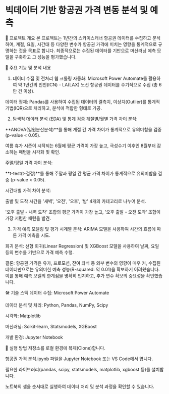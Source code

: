 # 빅데이터 기반 항공권 가격 변동 분석 및 예측
📖 프로젝트 개요
  본 프로젝트는 1년간의 스카이스캐너 항공권 데이터를 수집하고 분석하여, 계절, 요일, 시간대 등 다양한 변수가 항공권 가격에 미치는 영향을 통계적으로 규명하는 것을 목표로 합니다. 최종적으로는 수집된 데이터를 기반으로 머신러닝 예측 모델을 구축하고 그 성능을 평가했습니다.

🚀 주요 기능 및 분석 내용
1. 데이터 수집 및 전처리
웹 크롤링 자동화: Microsoft Power Automate를 활용하여 약 1년간의 인천(ICN) - LA(LAX) 노선 항공권 데이터를 주기적으로 수집 (총 6만 건 이상).

데이터 정제: Pandas를 사용하여 수집된 데이터의 결측치, 이상치(Outlier)를 통계적 기법(IQR)으로 처리하고, 분석에 적합한 형태로 가공.

2. 탐색적 데이터 분석 (EDA) 및 통계 검증
계절별/월별 가격 차이 분석:

**ANOVA(일원분산분석)**를 통해 계절 간 가격 차이가 통계적으로 유의미함을 검증 (p-value < 0.05).

여름 휴가 시즌이 시작되는 6월에 평균 가격이 가장 높고, 극성수기 이후인 8월부터 감소하는 패턴을 시각화 및 확인.

주말/평일 가격 차이 분석:

**t-test(t-검정)**를 통해 주말과 평일 간 평균 가격 차이가 통계적으로 유의미함을 검증 (p-value < 0.05).

시간대별 가격 차이 분석:

출발 및 도착 시간을 '새벽', '오전', '오후', '밤' 4개의 카테고리로 나누어 분석.

'오후 출발 - 새벽 도착' 조합의 평균 가격이 가장 높고, '오후 출발 - 오전 도착' 조합이 가장 저렴한 패턴을 발견.

3. 가격 예측 모델링 및 평가
시계열 분석: ARIMA 모델을 사용하여 시간의 흐름에 따른 가격 예측을 시도.

회귀 분석: 선형 회귀(Linear Regression) 및 XGBoost 모델을 사용하여 날짜, 요일 등의 변수를 기반으로 가격 예측 수행.

결론: 항공권 가격은 유가, 프로모션, 잔여 좌석 등 외부 변수의 영향이 매우 커, 수집된 데이터만으로는 유의미한 예측 성능(R-squared: 약 0.01)을 확보하기 어려웠습니다. 이를 통해 예측 모델의 한계점을 명확히 인지하고, 추가 변수 확보의 중요성을 확인했습니다.

🛠️ 기술 스택
데이터 수집: Microsoft Power Automate

데이터 분석 및 처리: Python, Pandas, NumPy, Scipy

시각화: Matplotlib

머신러닝: Scikit-learn, Statsmodels, XGBoost

개발 환경: Jupyter Notebook

🏁 실행 방법
저장소를 로컬 환경에 복제(Clone)합니다.

항공권 가격 분석.ipynb 파일을 Jupyter Notebook 또는 VS Code에서 엽니다.

필요한 라이브러리(pandas, scipy, statsmodels, matplotlib, xgboost 등)를 설치합니다.

노트북의 셀을 순서대로 실행하여 데이터 처리 및 분석 과정을 확인할 수 있습니다.
